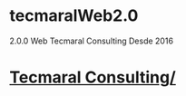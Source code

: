 # tecmaralWeb2.0
2.0.0 Web Tecmaral Consulting Desde 2016
#  <a target="_blank" href="http://www.tecmaral.com"> Tecmaral Consulting/</a> 

